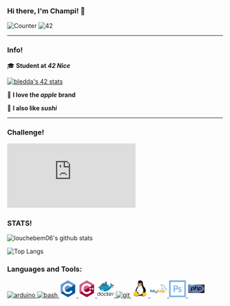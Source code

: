 
### Hi there, I'm Champi! 👋
![Counter](https://komarev.com/ghpvc/?username=louchebem06&color=blueviolet)
![42](https://badgen.net/badge/Born2Code/bledda/purple?cache=86400&icon=https://meta.intra.42.fr/assets/42_logo-7dfc9110a5319a308863b96bda33cea995046d1731cebb735e41b16255106c12.svg)

---

### Info!

🎓  **Student at *42 Nice***

[![bledda's 42 stats](http://baddel.fr:3000/api/stats/bledda)](https://github.com/JaeSeoKim/badge42)

🍎  **I love the *apple* brand**

🍣  **I also like *sushi***

---

### Challenge!
[![bledda's CoddingGame Spring Challenge stats](http://baddel.fr:4231/test.php?user=bledda&challenge=spring-challenge-2021&event=challenge)](https://github.com/louchebem06/CardCodinGame)
### STATS!

![louchebem06's github stats](https://github-readme-stats.vercel.app/api?username=louchebem06&show_icons=true&count_private=true)

![Top Langs](https://github-readme-stats.vercel.app/api/top-langs/?username=louchebem06&layout=compact)

[//]: # (https://rahuldkjain.github.io/gh-profile-readme-generator/)
<h3 align="left">Languages and Tools:</h3>
<p align="left"> <a href="https://www.arduino.cc/" target="_blank"> <img src="https://cdn.worldvectorlogo.com/logos/arduino-1.svg" alt="arduino" width="40" height="40"/> </a> <a href="https://www.gnu.org/software/bash/" target="_blank"> <img src="https://www.vectorlogo.zone/logos/gnu_bash/gnu_bash-icon.svg" alt="bash" width="40" height="40"/> </a> <a href="https://www.cprogramming.com/" target="_blank"> <img src="https://raw.githubusercontent.com/devicons/devicon/master/icons/c/c-original.svg" alt="c" width="40" height="40"/> </a> <a href="https://www.w3schools.com/cpp/" target="_blank"> <img src="https://raw.githubusercontent.com/devicons/devicon/master/icons/cplusplus/cplusplus-original.svg" alt="cplusplus" width="40" height="40"/> </a> <a href="https://www.docker.com/" target="_blank"> <img src="https://raw.githubusercontent.com/devicons/devicon/master/icons/docker/docker-original-wordmark.svg" alt="docker" width="40" height="40"/> </a> <a href="https://git-scm.com/" target="_blank"> <img src="https://www.vectorlogo.zone/logos/git-scm/git-scm-icon.svg" alt="git" width="40" height="40"/> </a> <a href="https://www.linux.org/" target="_blank"> <img src="https://raw.githubusercontent.com/devicons/devicon/master/icons/linux/linux-original.svg" alt="linux" width="40" height="40"/> </a> <a href="https://www.mysql.com/" target="_blank"> <img src="https://raw.githubusercontent.com/devicons/devicon/master/icons/mysql/mysql-original-wordmark.svg" alt="mysql" width="40" height="40"/> </a> <a href="https://www.photoshop.com/en" target="_blank"> <img src="https://raw.githubusercontent.com/devicons/devicon/master/icons/photoshop/photoshop-line.svg" alt="photoshop" width="40" height="40"/> </a> <a href="https://www.php.net" target="_blank"> <img src="https://raw.githubusercontent.com/devicons/devicon/master/icons/php/php-original.svg" alt="php" width="40" height="40"/> </a> </p>
